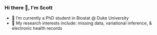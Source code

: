 ### Hi there 👋, I'm Scott

- 🔭 I’m currently a PhD student in Biostat @ Duke University
- 🤔 My research interests include: missing data, variational inference, & electronic health records

<!--
**scotsun/scotsun** is a ✨ _special_ ✨ repository because its `README.md` (this file) appears on your GitHub profile.

Here are some ideas to get you started:

- 🔭 I’m currently working on ...
- 🌱 I’m currently learning ...
- 👯 I’m looking to collaborate on ...
- 🤔 I’m looking for help with ...
- 💬 Ask me about ...
- 📫 How to reach me: ...
- 😄 Pronouns: ...
- ⚡ Fun fact: ...
-->
